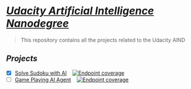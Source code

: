 # [***Udacity Artificial Intelligence Nanodegree***](https://www.udacity.com/ai)

> This repository contains all the projects related to the Udacity AIND

## ***Projects***

- [x] [Solve Sudoku with AI](./Projects/AIND-Sudoku)&nbsp;&nbsp;&nbsp;&nbsp;[![Endpoint coverage](http://progressed.io/bar/100?title=InProgress)](#done)
- [ ] [Game Playing AI Agent](./game_playing_AI_Agent.md)&nbsp;&nbsp;&nbsp;&nbsp;[![Endpoint coverage](http://progressed.io/bar/0?title=InProgress)](#started)
